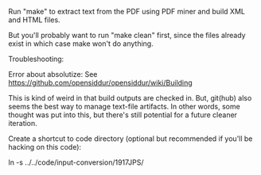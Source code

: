 
Run "make" to extract text from the PDF using PDF miner and
build XML and HTML files.

But you'll probably want to run "make clean" first, since the files already
exist in which case make won't do anything.

Troubleshooting:

Error about absolutize: See https://github.com/opensiddur/opensiddur/wiki/Building

This is kind of weird in that build outputs are checked in.
But, git(hub) also seems the best way to manage text-file artifacts.
In other words, some thought was put into this, but there's still potential 
for a future cleaner iteration.

Create a shortcut to code directory 
(optional but recommended if you'll be hacking on this code):

ln -s ../../code/input-conversion/1917JPS/
